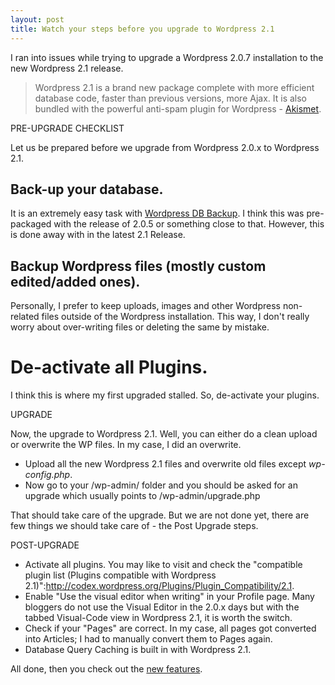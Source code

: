```yaml
---
layout: post
title: Watch your steps before you upgrade to Wordpress 2.1
---
```


I ran into issues while trying to upgrade a Wordpress 2.0.7 installation to the new Wordpress 2.1 release.

> Wordpress 2.1 is a brand new package complete with more efficient database code, faster than previous versions, more Ajax. It is also bundled with the powerful anti-spam plugin for Wordpress - [Akismet](http://akismet.com/blog/2007/01/version-20/).

PRE-UPGRADE CHECKLIST

Let us be prepared before we upgrade from Wordpress 2.0.x to Wordpress 2.1.

## Back-up your database.

It is an extremely easy task with [Wordpress DB Backup](http://www.ilfilosofo.com/blog/wp-db-backup). I think this was pre-packaged with the release of 2.0.5 or something close to that. However, this is done away with in the latest 2.1 Release.

## Backup Wordpress files (mostly custom edited/added ones).

Personally, I prefer to keep uploads, images and other Wordpress non-related files outside of the Wordpress installation. This way, I don't really worry about over-writing files or deleting the same by mistake.

# De-activate all Plugins.

I think this is where my first upgraded stalled. So, de-activate your plugins.

UPGRADE

Now, the upgrade to Wordpress 2.1. Well, you can either do a clean upload or overwrite the WP files. In my case, I did an overwrite.

- Upload all the new Wordpress 2.1 files and overwrite old files except *wp-config.php*.
- Now go to your /wp-admin/ folder and you should be asked for an upgrade which usually points to /wp-admin/upgrade.php

That should take care of the upgrade. But we are not done yet, there are few things we should take care of - the Post Upgrade steps.

POST-UPGRADE

- Activate all plugins. You may like to visit and check the "compatible plugin list (Plugins compatible with Wordpress 2.1)":http://codex.wordpress.org/Plugins/Plugin_Compatibility/2.1.
- Enable "Use the visual editor when writing" in your Profile page. Many bloggers do not use the Visual Editor in the 2.0.x days but with the tabbed Visual-Code view in Wordpress 2.1, it is worth the switch.
- Check if your "Pages" are correct. In my case, all pages got converted into Articles; I had to manually convert them to Pages again.
- Database Query Caching is built in with Wordpress 2.1.

All done, then you check out the [new features](http://wordpress.org/development/2007/01/ella-21/).